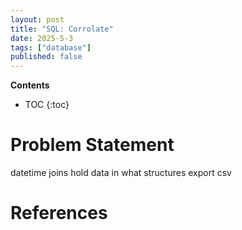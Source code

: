 ```yaml
---
layout: post
title: "SQL: Corrolate"
date: 2025-5-3
tags: ["database"]
published: false
---
```


**Contents**
* TOC
{:toc}

# Problem Statement

datetime
joins
hold data in what structures
export csv


# References
[^1]: []()